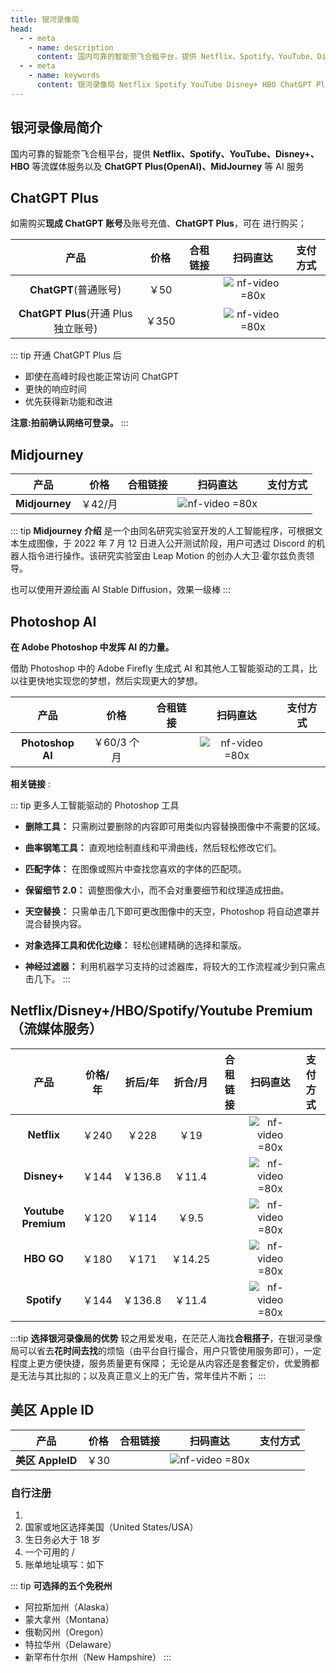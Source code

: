 ```yaml
---
title: 银河录像局
head:
  - - meta
    - name: description
      content: 国内可靠的智能奈飞合租平台，提供 Netflix、Spotify、YouTube、Disney+、HBO 等流媒体服务以及 ChatGPT Plus(OpenAI)、MidJourney 等 AI 服务
  - - meta
    - name: keywords
      content: 银河录像局 Netflix Spotify YouTube Disney+ HBO ChatGPT Plus OpenAI MidJourney AI 合租平台
---
```


## 银河录像局简介

国内可靠的智能奈飞合租平台，提供 **Netflix、Spotify、YouTube、Disney+、HBO** 等流媒体服务以及 **ChatGPT Plus(OpenAI)、MidJourney** 等 AI 服务

## ChatGPT Plus <Badge text="优惠码: Theo" />

如需购买**现成 ChatGPT 账号**及账号充值、**ChatGPT Plus**，可在 <Pill name="银河录像局" link="https://itheo.top/yh" image="https://nf.video/favicon.ico" alt="银河录像局图标" /> 进行购买；

|                 产品                 | 价格  |                     合租链接                      |                         扫码直达                         |                                                                                                    支付方式                                                                                                     |
| :----------------------------------: | :---: | :-----------------------------------------------: | :------------------------------------------------------: | :-------------------------------------------------------------------------------------------------------------------------------------------------------------------------------------------------------------: |
|        **ChatGPT**(普通账号)         | ￥50  | [<Badge text="立即购买" />](https://itheo.top/yh) | ![nf-video =80x](https://i.theojs.cn/docs/nf-video.webp) | <iconify-icon icon="simple-icons:alipay" width="24" height="24"  style="color: #1677FF"></iconify-icon> <iconify-icon icon="simple-icons:paypal" width="24" height="24"  style="color: #003087"></iconify-icon> |
| **ChatGPT Plus**(开通 Plus 独立账号) | ￥350 | [<Badge text="立即购买" />](https://itheo.top/yh) | ![nf-video =80x](https://i.theojs.cn/docs/nf-video.webp) | <iconify-icon icon="simple-icons:alipay" width="24" height="24"  style="color: #1677FF"></iconify-icon> <iconify-icon icon="simple-icons:paypal" width="24" height="24"  style="color: #003087"></iconify-icon> |

::: tip 开通 ChatGPT Plus 后

- 即使在高峰时段也能正常访问 ChatGPT
- 更快的响应时间
- 优先获得新功能和改进

**注意:拍前确认网络可登录。**
:::

## Midjourney <Badge text="优惠码: Theo" />

|      产品      |  价格   |                     合租链接                      |                         扫码直达                         |                                                                                                    支付方式                                                                                                     |
| :------------: | :-----: | :-----------------------------------------------: | :------------------------------------------------------: | :-------------------------------------------------------------------------------------------------------------------------------------------------------------------------------------------------------------: |
| **Midjourney** | ￥42/月 | [<Badge text="立即购买" />](https://itheo.top/yh) | ![nf-video =80x](https://i.theojs.cn/docs/nf-video.webp) | <iconify-icon icon="simple-icons:alipay" width="24" height="24"  style="color: #1677FF"></iconify-icon> <iconify-icon icon="simple-icons:paypal" width="24" height="24"  style="color: #003087"></iconify-icon> |

::: tip **Midjourney 介绍**
是一个由同名研究实验室开发的人工智能程序，可根据文本生成图像，于 2022 年 7 月 12 日进入公开测试阶段，用户可透过 Discord 的机器人指令进行操作。该研究实验室由 Leap Motion 的创办人大卫·霍尔兹负责领导。

也可以使用开源绘画 AI Stable Diffusion，效果一级棒
:::

## Photoshop AI <Badge text="优惠码: Theo" />

**在 Adob​​e Photoshop 中发挥 AI 的力量。**

借助 Photoshop 中的 Adob​​e Firefly 生成式 AI 和其他人工智能驱动的工具，比以往更快地实现您的梦想，然后实现更大的梦想。

|       产品       |    价格     |                     合租链接                      |                         扫码直达                         |                                                                                                    支付方式                                                                                                     |
| :--------------: | :---------: | :-----------------------------------------------: | :------------------------------------------------------: | :-------------------------------------------------------------------------------------------------------------------------------------------------------------------------------------------------------------: |
| **Photoshop AI** | ￥60/3 个月 | [<Badge text="立即购买" />](https://itheo.top/yh) | ![nf-video =80x](https://i.theojs.cn/docs/nf-video.webp) | <iconify-icon icon="simple-icons:alipay" width="24" height="24"  style="color: #1677FF"></iconify-icon> <iconify-icon icon="simple-icons:paypal" width="24" height="24"  style="color: #003087"></iconify-icon> |

**相关链接** :<Pill name="官方介绍" link="https://www.adobe.com/products/photoshop/ai.html" icon="logos:adobe-photoshop" alt="photoshop图标" /><Pill name="免费试用" link="https://www.adobe.com/products/photoshop/ai.html#mini-plans-web-cta-photoshop-card" icon="logos:adobe-photoshop" alt="photoshop图标" />

::: tip 更多人工智能驱动的 Photoshop 工具

- **删除工具：** 只需刷过要删除的内容即可用类似内容替换图像中不需要的区域。
- **曲率钢笔工具：** 直观地绘制直线和平滑曲线，然后轻松修改它们。
- **匹配字体：** 在图像或照片中查找您喜欢的字体的匹配项。

- **保留细节 2.0：** 调整图像大小，而不会对重要细节和纹理造成扭曲。

- **天空替换：** 只需单击几下即可更改图像中的天空，Photoshop 将自动遮罩并混合替换内容。

- **对象选择工具和优化边缘：** 轻松创建精确的选择和蒙版。

- **神经过滤器：** 利用机器学习支持的过滤器库，将较大的工作流程减少到只需点击几下。
  :::

## Netflix/Disney+/HBO/Spotify/Youtube Premium（流媒体服务） <Badge text="优惠码: Theo" />

|        产品         | 价格/年 | 折后/年 | 折合/月 |                     合租链接                      |                         扫码直达                         |                                                                                                    支付方式                                                                                                     |
| :-----------------: | :-----: | :-----: | :-----: | :-----------------------------------------------: | :------------------------------------------------------: | :-------------------------------------------------------------------------------------------------------------------------------------------------------------------------------------------------------------: |
|     **Netflix**     |  ￥240  |  ￥228  |  ￥19   | [<Badge text="立即购买" />](https://itheo.top/yh) | ![nf-video =80x](https://i.theojs.cn/docs/nf-video.webp) | <iconify-icon icon="simple-icons:alipay" width="24" height="24"  style="color: #1677FF"></iconify-icon> <iconify-icon icon="simple-icons:paypal" width="24" height="24"  style="color: #003087"></iconify-icon> |
|     **Disney+**     |  ￥144  | ￥136.8 | ￥11.4  | [<Badge text="立即购买" />](https://itheo.top/yh) | ![nf-video =80x](https://i.theojs.cn/docs/nf-video.webp) | <iconify-icon icon="simple-icons:alipay" width="24" height="24"  style="color: #1677FF"></iconify-icon> <iconify-icon icon="simple-icons:paypal" width="24" height="24"  style="color: #003087"></iconify-icon> |
| **Youtube Premium** |  ￥120  |  ￥114  |  ￥9.5  | [<Badge text="立即购买" />](https://itheo.top/yh) | ![nf-video =80x](https://i.theojs.cn/docs/nf-video.webp) | <iconify-icon icon="simple-icons:alipay" width="24" height="24"  style="color: #1677FF"></iconify-icon> <iconify-icon icon="simple-icons:paypal" width="24" height="24"  style="color: #003087"></iconify-icon> |
|     **HBO GO**      |  ￥180  |  ￥171  | ￥14.25 | [<Badge text="立即购买" />](https://itheo.top/yh) | ![nf-video =80x](https://i.theojs.cn/docs/nf-video.webp) | <iconify-icon icon="simple-icons:alipay" width="24" height="24"  style="color: #1677FF"></iconify-icon> <iconify-icon icon="simple-icons:paypal" width="24" height="24"  style="color: #003087"></iconify-icon> |
|     **Spotify**     |  ￥144  | ￥136.8 | ￥11.4  | [<Badge text="立即购买" />](https://itheo.top/yh) | ![nf-video =80x](https://i.theojs.cn/docs/nf-video.webp) | <iconify-icon icon="simple-icons:alipay" width="24" height="24"  style="color: #1677FF"></iconify-icon> <iconify-icon icon="simple-icons:paypal" width="24" height="24"  style="color: #003087"></iconify-icon> |

:::tip **选择银河录像局的优势**
较之用爱发电，在茫茫人海找**合租搭子**，在银河录像局可以省去**花时间去找**的烦恼（由平台自行撮合，用户只管使用服务即可），一定程度上更方便快捷，服务质量更有保障；
无论是从内容还是套餐定价，优爱腾都是无法与其比拟的；以及真正意义上的无广告，常年佳片不断；
:::

## 美区 Apple ID <Badge text="优惠码: Theo" />

|       产品       | 价格 |                     合租链接                      |                         扫码直达                         |                                                                                                    支付方式                                                                                                     |
| :--------------: | :--: | :-----------------------------------------------: | :------------------------------------------------------: | :-------------------------------------------------------------------------------------------------------------------------------------------------------------------------------------------------------------: |
| **美区 AppleID** | ￥30 | [<Badge text="立即购买" />](https://itheo.top/yh) | ![nf-video =80x](https://i.theojs.cn/docs/nf-video.webp) | <iconify-icon icon="simple-icons:alipay" width="24" height="24"  style="color: #1677FF"></iconify-icon> <iconify-icon icon="simple-icons:paypal" width="24" height="24"  style="color: #003087"></iconify-icon> |

### 自行注册

1. <Pill name="Apple ID" link="https://appleid.apple.com/account" icon="simple-icons:apple" alt="apple logo" />
2. 国家或地区选择美国（United States/USA）
3. 生日务必大于 18 岁
4. 一个可用的 <Pill name="163 邮箱" link="https://mail.163.com/" icon="arcticons:netease-mail" color="#f41d1d" alt="邮箱图标" />/<Pill name="Outlook 邮箱" link="https://outlook.live.com/" icon="vscode-icons:file-type-outlook" alt="outlook图标" />
5. 账单地址填写：如下

::: tip **可选择的五个免税州**

- 阿拉斯加州（Alaska）
- 蒙大拿州（Montana）
- 俄勒冈州（Oregon）
- 特拉华州（Delaware）
- 新罕布什尔州（New Hampshire）
  :::
